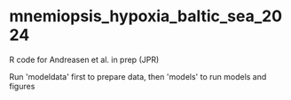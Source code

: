 # mnemiopsis_hypoxia_baltic_sea_2024
 R code for Andreasen et al. in prep (JPR)

Run 'modeldata' first to prepare data, then 'models' to run models and figures 
